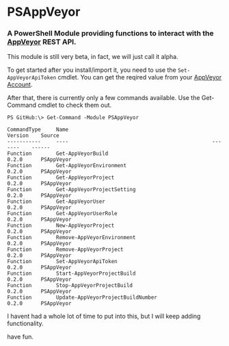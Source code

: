 # PSAppVeyor
### A PowerShell Module providing functions to interact with the [AppVeyor](www.appveyor.com) REST API.

This module is still very beta, in fact, we will just call it alpha.

To get started after you install/import it, you need to use the `Set-AppVeyorApiToken` cmdlet.  You can get the reqired value from your [AppVeyor Account](https://ci.appveyor.com/api-token).

After that, there is currently only a few commands available.  Use the Get-Command cmdlet to check them out.

```
PS GitHub:\> Get-Command -Module PSAppVeyor

CommandType     Name                                               Version    Source
-----------     ----                                               -------    ------
Function        Get-AppVeyorBuild                                  0.2.0      PSAppVeyor
Function        Get-AppVeyorEnvironment                            0.2.0      PSAppVeyor
Function        Get-AppVeyorProject                                0.2.0      PSAppVeyor
Function        Get-AppVeyorProjectSetting                         0.2.0      PSAppVeyor
Function        Get-AppVeyorUser                                   0.2.0      PSAppVeyor
Function        Get-AppVeyorUserRole                               0.2.0      PSAppVeyor
Function        New-AppVeyorProject                                0.2.0      PSAppVeyor
Function        Remove-AppVeyorEnvironment                         0.2.0      PSAppVeyor
Function        Remove-AppVeyorProject                             0.2.0      PSAppVeyor
Function        Set-AppVeyorApiToken                               0.2.0      PSAppVeyor
Function        Start-AppVeyorProjectBuild                         0.2.0      PSAppVeyor
Function        Stop-AppVeyorProjectBuild                          0.2.0      PSAppVeyor
Function        Update-AppVeyorProjectBuildNumber                  0.2.0      PSAppVeyor
```

I havent had a whole lot of time to put into this, but I will keep adding functionality.

have fun.
